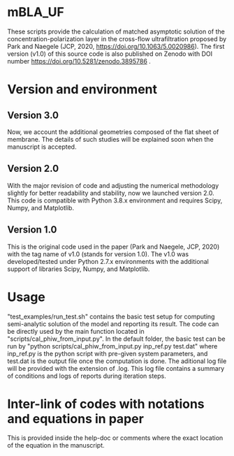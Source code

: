 # mBLA_UF
These scripts provide the calculation of matched asymptotic solution of the concentration-polarization layer in the cross-flow ultrafiltration proposed by Park and Naegele (JCP, 2020, https://doi.org/10.1063/5.0020986). The first version (v1.0) of this source code is also published on Zenodo with DOI number https://doi.org/10.5281/zenodo.3895786 . 

# Version and environment
## Version 3.0
Now, we account the additional geometries composed of the flat sheet of membrane. The details of such studies will be explained soon when the manuscript is accepted.

## Version 2.0
With the major revision of code and adjusting the numerical methodology slightly for better readability and stability, now we launched version 2.0. This code is compatible with Python 3.8.x environment and requires Scipy, Numpy, and Matplotlib.

## Version 1.0
This is the original code used in the paper (Park and Naegele, JCP, 2020) with the tag name of v1.0 (stands for version 1.0). The v1.0 was developed/tested under Python 2.7.x environments with the additional support of libraries Scipy, Numpy, and Matplotlib.



# Usage
"test_examples/run_test.sh" contains the basic test setup for computing semi-analytic solution of the model and reporting its result. The code can be directly used by the main function located in "scripts/cal_phiw_from_input.py". In the default folder, the basic test can be run by
"python scripts/cal_phiw_from_input.py inp_ref.py test.dat"
where inp_ref.py is the python script with pre-given system parameters, and test.dat is the output file once the computation is done. The aditional log file will be provided with the extension of .log. This log file contains a summary of conditions and logs of reports during iteration steps.

# Inter-link of codes with notations and equations in paper
This is provided inside the help-doc or comments where the exact location of the equation in the manuscript. 

